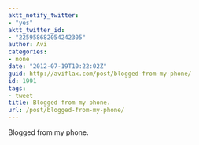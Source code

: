 ```yaml
---
aktt_notify_twitter:
- "yes"
aktt_twitter_id:
- "225958682054242305"
author: Avi
categories:
- none
date: "2012-07-19T10:22:02Z"
guid: http://aviflax.com/post/blogged-from-my-phone/
id: 1991
tags:
- tweet
title: Blogged from my phone.
url: /post/blogged-from-my-phone/
---
```

Blogged from my phone.
